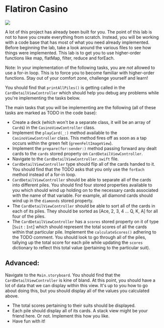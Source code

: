 # Flatiron Casino

![](http://i.imgur.com/Kr9XSmB.jpg?1)

A lot of this project has already been built for you. The point of this lab is not to have you create everything from scratch. Instead, you will be working with a code base that has most of what you need already implemented. Before beginning the lab, take a look around the various files to see how things were implemented. This lab is to get you to use higher-order functions like map, flatMap, filter, reduce and forEach.

Note: In your implementation of the following tasks, you are _not_ allowed to use a for-in loop. This is to force you to become familiar with higher-order functions. Stay out of your comfort zone, challenge yourself and learn!

You should find that `printAllPiles()` is getting called in the `CardDetailViewController` which should help you debug any problems while you're implementing the tasks below.

The main tasks that you will be implementing are the following (all of these tasks are marked as TODO in the code base):  
* Create a deck (which won't be a separate class, it will be an array of `Card`s) in the `CasinoViewController` class.
* Implement the `playCard(_:)` method available to the `CasinoViewController` class. This method fires off as soon as a tap occurs within the green felt (`greenFeltImageView`).
* Implement the `prepare(for:sender:)` method passing forward any dealt cards to the `cards` stored property on `CardDetailViewController`.
* Navigate to the `CardDetailViewController.swift` file.
* `CardDetailViewController` type should flip all of the cards handed to it. You should find that the TODO asks that you only use the `forEach` method instead of a for-in loop.
* `CardDetailViewController` should be able to separate all of the cards into different piles. You should find four stored properties available to you which should wind up holding on to the necessary cards associated with the name of that variable. For example, all diamond cards should wind up in the `diamonds` stored property.
* The `CardDetailViewController` should be able to sort all of the cards in each of its piles. They should be sorted as [Ace, 2, 3, 4 ... Q, K, A] for all four of the piles.
* The `CardDetailViewController` has a `scores` stored property on it of type [`Suit` : `Int`] which should represent the total scores of all the cards within that particular pile. Implement the `calculateScores()` adhering to the TODO comment. You should look to go through all of the piles, tallying up the total score for each pile while updating the `scores` dictionary to reflect this total value (pertaining to the particular suit).

## Advanced:
Navigate to the `Main.storyboard`. You should find that the `CardDetailViewController` is kine of bland. At this point, you should have a lot of data that we can display within this view. It's up to you how to go about doing this, but you should display all of the values you calculated above.

* The total scores pertaining to their suits should be displayed.
* Each pile should display all of its cards. A stack view might be your friend here. Or not. Implement this how you like.
* Have fun with it!
